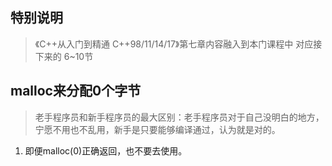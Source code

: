 ## 特别说明
> 《C++从入门到精通 C++98/11/14/17》第七章内容融入到本门课程中 对应接下来的 6~10节
## malloc来分配0个字节
> 老手程序员和新手程序员的最大区别：老手程序员对于自己没明白的地方，宁愿不用也不乱用，新手是只要能够编译通过，认为就是对的。
1. 即便malloc(0)正确返回，也不要去使用。